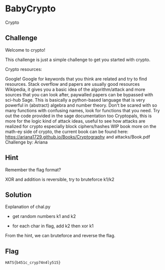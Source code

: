 # BabyCrypto
Crypto

## Challenge 

Welcome to crypto!

This challenge is just a simple challenge to get you started with crypto.

Crypto resources:

Google! Google for keywords that you think are related and try to find resources. Stack overflow and papers are usually good resources
Wikipedia, it gives you a basic idea of the algorithm/attack and more sources that you can look after, paywalled papers can be bypassed with sci-hub
Sage. This is basically a python-based language that is very powerful in (abstract) algebra and number theory. Don't be scared with so many functions with confusing names, look for functions that you need. Try out the code provided in the sage documentation too
Cryptopals, this is more for the logic kind of attack ideas, useful to see how attacks are realized for crypto especially block ciphers/hashes
WIP book more on the math-ey side of crypto, the current book can be found here: https://ariana1729.github.io/Books/Cryptography and attacks/Book.pdf
Challenge by: Ariana

## Hint
Remember the flag format?

XOR and addition is reversible, try to bruteforce k1/k2

## Solution

Explanation of chal.py

- get random numbers k1 and k2

- for each char in flag, add k2 then xor k1

From the hint, we can bruteforce and reverse the flag.


## Flag

	HATS{b451c_cryp74n4ly515}
